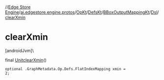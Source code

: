 //[Edge Store Engine](../../../../../../index.md)/[ai.edgestore.engine.protos](../../../../index.md)/[OpKt](../../../index.md)/[DefsKt](../../index.md)/[BBoxOutputMappingKt](../index.md)/[Dsl](index.md)/[clearXmin](clear-xmin.md)

# clearXmin

[androidJvm]\

final [Unit](https://kotlinlang.org/api/latest/jvm/stdlib/kotlin/-unit/index.html)[clearXmin](clear-xmin.md)()

<code>optional .GraphMetadata.Op.Defs.FlatIndexMapping xmin = 2;</code>
